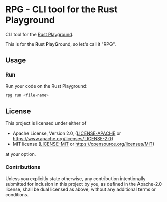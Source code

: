 # RPG - CLI tool for the Rust Playground

CLI tool for the [Rust Playground](https://play.rust-lang.org).

This is for the **R**ust **P**lay**G**round, so let's call it "RPG".

## Usage

### Run

Run your code on the Rust Playground:

```sh
rpg run <file-name>
```

## License

This project is licensed under either of

- Apache License, Version 2.0, ([LICENSE-APACHE](./LICENSE-APACHE) or https://www.apache.org/licenses/LICENSE-2.0)
- MIT license ([LICENSE-MIT](./LICENSE-MIT) or https://opensource.org/licenses/MIT)

at your option.

### Contributions

Unless you explicitly state otherwise, any contribution intentionally submitted for inclusion in this project by you, as defined in the Apache-2.0 license, shall be dual licensed as above, without any additional terms or conditions.

